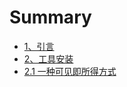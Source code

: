 # Summary

* [1、引言](README.md)
* [2、工具安装](chapter1.md)
* [2.1 一种可见即所得方式](21-zaiwindows-huan-jing-xia-de-yi-zhong-gong-zuo-fang-shi-suo-xu-gong-ju-an-zhuang.md)

